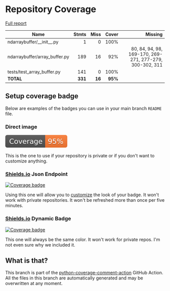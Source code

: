 # Repository Coverage

[Full report](https://htmlpreview.github.io/?https://github.com/lizeyan/ndarraybuffer/blob/python-coverage-comment-action-data/htmlcov/index.html)

| Name                           |    Stmts |     Miss |   Cover |   Missing |
|------------------------------- | -------: | -------: | ------: | --------: |
| ndarraybuffer/\_\_init\_\_.py  |        1 |        0 |    100% |           |
| ndarraybuffer/array\_buffer.py |      189 |       16 |     92% |80, 84, 94, 98, 169-170, 269-271, 277-279, 300-302, 311 |
| tests/test\_array\_buffer.py   |      141 |        0 |    100% |           |
|                      **TOTAL** |  **331** |   **16** | **95%** |           |


## Setup coverage badge

Below are examples of the badges you can use in your main branch `README` file.

### Direct image

[![Coverage badge](https://raw.githubusercontent.com/lizeyan/ndarraybuffer/python-coverage-comment-action-data/badge.svg)](https://htmlpreview.github.io/?https://github.com/lizeyan/ndarraybuffer/blob/python-coverage-comment-action-data/htmlcov/index.html)

This is the one to use if your repository is private or if you don't want to customize anything.

### [Shields.io](https://shields.io) Json Endpoint

[![Coverage badge](https://img.shields.io/endpoint?url=https://raw.githubusercontent.com/lizeyan/ndarraybuffer/python-coverage-comment-action-data/endpoint.json)](https://htmlpreview.github.io/?https://github.com/lizeyan/ndarraybuffer/blob/python-coverage-comment-action-data/htmlcov/index.html)

Using this one will allow you to [customize](https://shields.io/endpoint) the look of your badge.
It won't work with private repositories. It won't be refreshed more than once per five minutes.

### [Shields.io](https://shields.io) Dynamic Badge

[![Coverage badge](https://img.shields.io/badge/dynamic/json?color=brightgreen&label=coverage&query=%24.message&url=https%3A%2F%2Fraw.githubusercontent.com%2Flizeyan%2Fndarraybuffer%2Fpython-coverage-comment-action-data%2Fendpoint.json)](https://htmlpreview.github.io/?https://github.com/lizeyan/ndarraybuffer/blob/python-coverage-comment-action-data/htmlcov/index.html)

This one will always be the same color. It won't work for private repos. I'm not even sure why we included it.

## What is that?

This branch is part of the
[python-coverage-comment-action](https://github.com/marketplace/actions/python-coverage-comment)
GitHub Action. All the files in this branch are automatically generated and may be
overwritten at any moment.